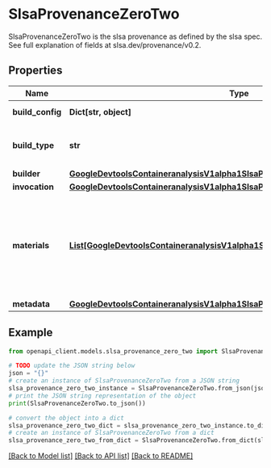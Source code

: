 # SlsaProvenanceZeroTwo

SlsaProvenanceZeroTwo is the slsa provenance as defined by the slsa spec. See full explanation of fields at slsa.dev/provenance/v0.2.

## Properties

Name | Type | Description | Notes
------------ | ------------- | ------------- | -------------
**build_config** | **Dict[str, object]** | Lists the steps in the build. | [optional] 
**build_type** | **str** | URI indicating what type of build was performed. | [optional] 
**builder** | [**GoogleDevtoolsContaineranalysisV1alpha1SlsaProvenanceZeroTwoSlsaBuilder**](GoogleDevtoolsContaineranalysisV1alpha1SlsaProvenanceZeroTwoSlsaBuilder.md) |  | [optional] 
**invocation** | [**GoogleDevtoolsContaineranalysisV1alpha1SlsaProvenanceZeroTwoSlsaInvocation**](GoogleDevtoolsContaineranalysisV1alpha1SlsaProvenanceZeroTwoSlsaInvocation.md) |  | [optional] 
**materials** | [**List[GoogleDevtoolsContaineranalysisV1alpha1SlsaProvenanceZeroTwoSlsaMaterial]**](GoogleDevtoolsContaineranalysisV1alpha1SlsaProvenanceZeroTwoSlsaMaterial.md) | The collection of artifacts that influenced the build including sources, dependencies, build tools, base images, and so on. | [optional] 
**metadata** | [**GoogleDevtoolsContaineranalysisV1alpha1SlsaProvenanceZeroTwoSlsaMetadata**](GoogleDevtoolsContaineranalysisV1alpha1SlsaProvenanceZeroTwoSlsaMetadata.md) |  | [optional] 

## Example

```python
from openapi_client.models.slsa_provenance_zero_two import SlsaProvenanceZeroTwo

# TODO update the JSON string below
json = "{}"
# create an instance of SlsaProvenanceZeroTwo from a JSON string
slsa_provenance_zero_two_instance = SlsaProvenanceZeroTwo.from_json(json)
# print the JSON string representation of the object
print(SlsaProvenanceZeroTwo.to_json())

# convert the object into a dict
slsa_provenance_zero_two_dict = slsa_provenance_zero_two_instance.to_dict()
# create an instance of SlsaProvenanceZeroTwo from a dict
slsa_provenance_zero_two_from_dict = SlsaProvenanceZeroTwo.from_dict(slsa_provenance_zero_two_dict)
```
[[Back to Model list]](../README.md#documentation-for-models) [[Back to API list]](../README.md#documentation-for-api-endpoints) [[Back to README]](../README.md)



